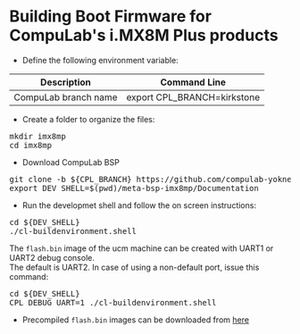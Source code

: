 # Building Boot Firmware for CompuLab's i.MX8M Plus products

* Define the following environment variable:

|Description|Command Line|
|---|---|
|CompuLab branch name|export CPL_BRANCH=kirkstone|

* Create a folder to organize the files:
<pre>
mkdir imx8mp
cd imx8mp
</pre>

* Download CompuLab BSP
<pre>
git clone -b ${CPL_BRANCH} https://github.com/compulab-yokneam/meta-bsp-imx8mp.git
export DEV_SHELL=$(pwd)/meta-bsp-imx8mp/Documentation
</pre>

* Run the developmet shell and follow the on screen instructions:

<pre>
cd ${DEV_SHELL}
./cl-buildenvironment.shell
</pre>

The `flash.bin` image of the ucm machine can be created with UART1 or UART2 debug console.<br>
The default is UART2. In case of using a non-default port, issue this command:
<pre>
cd ${DEV_SHELL}
CPL_DEBUG_UART=1 ./cl-buildenvironment.shell
</pre>

* Precompiled `flash.bin` images can be downloaded from [here](https://drive.google.com/drive/folders/1e4JRoArD_yecUv4ppIy5--FK72Ofcwi_)

